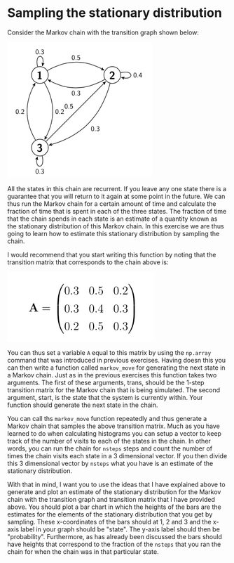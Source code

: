 # Sampling the stationary distribution

Consider the Markov chain with the transition graph shown below:

![](graph.png)

All the states in this chain are recurrent.  If you leave any one state there is a guarantee that you will return to it again at some point in the future.  We can thus run the Markov chain for a certain amount of time and calculate the fraction of time that is spent in each of the three states.  The fraction of time that the chain spends in each state is an estimate of a quantity known as the stationary distribution of this Markov chain.  In this exercise we are thus going to learn how to estimate this stationary distribution by sampling the chain.

I would recommend that you start writing this function by noting that the transition matrix that corresponds to the chain above is:

![](matrix.png)

You can thus set a variable `A` equal to this matrix by using the `np.array` command that was introduced in previous exercises.  Having doesn this you can then write a function called `markov_move` for generating the next state in a Markov chain. Just as in the previous exercises this function takes two arguments. The first of these arguments, trans, should be the 1-step transition matrix for the Markov chain that is being simulated. The second argument, start, is the state that the system is currently within. Your function should generate the next state in the chain.

You can call ths `markov_move` function repeatedly and thus generate a Markov chain that samples the above transition matrix.  Much as you have learned to do when calculating histograms you can setup a vector to keep track of the number of visits to each of the states in the chain.  In other words, you can run the chain for `nsteps` steps and count the number of times the chain visits each state in a 3 dimensional vector.  If you then divide this 3 dimensional vector by `nsteps` what you have is an estimate of the stationary distribution.

With that in mind, I want you to use the ideas that I have explained above to generate and plot an estimate of the stationary distribution for the Markov chain with the transition graph and transition matrix that I have provided above.  You should plot a bar chart in which the heights of the bars are the estimates for the elements of the stationary distribution that you get by sampling.   These x-coordinates of the bars should at 1, 2 and 3 and the x-axis label in your graph should be "state". The y-axis label should then be "probability".  Furthermore, as has already been discussed the bars should have heights that correspond to the fraction of the `nsteps` that you ran the chain for when the chain was in that particular state.  
